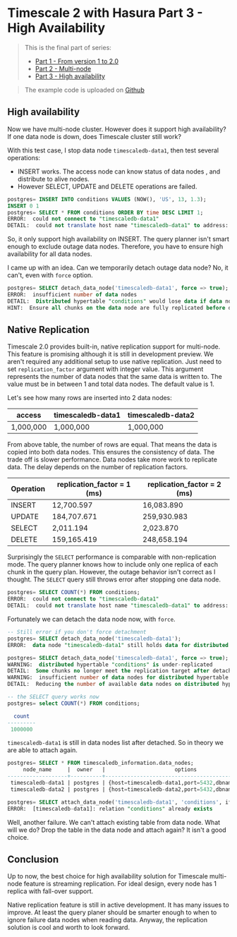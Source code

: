 # Timescale 2 with Hasura Part 3 - High Availability

> This is the final part of series:
> - [Part 1 - From version 1 to 2.0](/posts/2020-12-31-Timescale-2-with-Hasura-Part-1:-From-Version-1-to-2.0.html)
> - [Part 2 - Multi-node](/posts/2021-01-01-Timescale-2-with-Hasura-Part-2:-Multi-node.html)
> - [Part 3 - High availability](/posts/2021-01-02-Timescale-2-with-Hasura-Part-3:-High-Availability.html)

> The example code is uploaded on [Github](https://github.com/hgiasac/hasura-timescale2-example)

## High availability

Now we have multi-node cluster. However does it support high availability? If one data node is down, does Timescale cluster still work?

With this test case, I stop data node `timescaledb-data1`, then test several operations:
- INSERT works. The access node can know status of data nodes , and distribute to alive nodes.
- However SELECT, UPDATE and DELETE operations are failed. 

```sql
postgres= INSERT INTO conditions VALUES (NOW(), 'US', 13, 1.3);
INSERT 0 1
postgres= SELECT * FROM conditions ORDER BY time DESC LIMIT 1;
ERROR:  could not connect to "timescaledb-data1"
DETAIL:  could not translate host name "timescaledb-data1" to address: Name does not resolve
```

So, it only support high availability on INSERT. The query planner isn't smart enough to exclude outage data nodes. Therefore, you have to ensure high availability for all data nodes.

I came up with an idea. Can we temporarily detach outage data node? No, it can't, even with `force` option.

```sql
postgres= SELECT detach_data_node('timescaledb-data1', force => true);
ERROR:  insufficient number of data nodes
DETAIL:  Distributed hypertable "conditions" would lose data if data node "timescaledb-data1" is detached.
HINT:  Ensure all chunks on the data node are fully replicated before detaching it.
```

## Native Replication

Timescale 2.0 provides built-in, native replication support for multi-node. This feature is promising although it is still in development preview.
We aren't required any additional setup to use native replication. Just need to set `replication_factor` argument with integer value. This argument represents the number of data nodes that the same data is written to. The value must be in between 1 and total data nodes. The default value is 1. 

Let's see how many rows are inserted into 2 data nodes:

| access | timescaledb-data1 | timescaledb-data2 |
| ------ | ----------------- | ----------------- |
| 1,000,000  | 1,000,000 | 1,000,000 |

From above table, the number of rows are equal. That means the data is copied into both data nodes. This ensures the consistency of data. The trade off is slower performance. Data nodes take more work to replicate data. The delay depends on the number of replication factors.

| Operation | replication_factor = 1 (ms) | replication_factor = 2 (ms) | 
| --------- | --------------------------- | --------------------------- |
| INSERT    | 12,700.597             | 16,083.890             |      
| UPDATE    | 184,707.671            | 259,930.983            |
| SELECT    | 2,011.194              | 2,023.870              |
| DELETE    | 159,165.419            | 248,658.194            |

Surprisingly the `SELECT` performance is comparable with non-replication mode. The query planner knows how to include only one replica of each chunk in the query plan.
However, the outage behavior isn't correct as I thought. The `SELECT` query still throws error after stopping one data node.

```sql
postgres= SELECT COUNT(*) FROM conditions;
ERROR:  could not connect to "timescaledb-data1"           
DETAIL:  could not translate host name "timescaledb-data1" to address: Name does not resolve
```

Fortunately we can detach the data node now, with `force`.

```sql
-- Still error if you don't force detachment
postgres= SELECT detach_data_node('timescaledb-data1');
ERROR:  data node "timescaledb-data1" still holds data for distributed hypertable "conditions"

postgres= SELECT detach_data_node('timescaledb-data1', force => true);
WARNING:  distributed hypertable "conditions" is under-replicated
DETAIL:  Some chunks no longer meet the replication target after detaching data node "timescaledb-data1".
WARNING:  insufficient number of data nodes for distributed hypertable "conditions"
DETAIL:  Reducing the number of available data nodes on distributed hypertable "conditions" prevents full replication of new chunks.

-- the SELECT query works now
postgres= select COUNT(*) FROM conditions;

  count    
---------
 1000000
```

`timescaledb-data1` is still in data nodes list after detached. So in theory we are able to attach again. 

```sql
postgres= SELECT * FROM timescaledb_information.data_nodes;
     node_name     |  owner   |                      options                       
-------------------+----------+----------------------------------------------------
 timescaledb-data1 | postgres | {host=timescaledb-data1,port=5432,dbname=postgres}
 timescaledb-data2 | postgres | {host=timescaledb-data2,port=5432,dbname=postgres}

postgres= SELECT attach_data_node('timescaledb-data1', 'conditions', if_not_attached => true);
ERROR:  [timescaledb-data1]: relation "conditions" already exists
```

Well, another failure. We can't attach existing table from data node. What will we do? Drop the table in the data node and attach again? It 
isn't a good choice.

## Conclusion

Up to now, the best choice for high availability solution for Timescale multi-node feature is streaming replication. For ideal design, every node has 1 replica with fall-over support. 

Native replication feature is still in active development. It has many issues to improve. At least the query planer should be smarter enough to when to ignore failure data nodes when reading data. Anyway, the replication solution is cool and worth to look forward.
